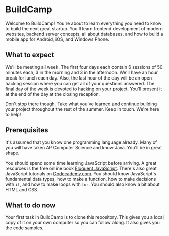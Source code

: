 BuildCamp
=========

Welcome to BuildCamp! You're about to learn everything you need to know to build the next great startup. You'll learn frontend development of modern websites, backend server concepts, all about databases, and how to build a mobile app for Android, iOS, and Windows Phone.

## What to expect ##
We'll be meeting all week. The first four days each contain 6 sessions of 50 minutes each, 3 in the morning and 3 in the afternoon. We'll have an hour break for lunch each day. Also, the last hour of the day will be an open hacking session where you can get all of your questions answered. The final day of the week is devoted to hacking on your project. You'll present it at the end of the day at the closing reception.

Don't stop there though. Take what you've learned and continue building your project throughout the rest of the summer. Keep in touch. We're here to help!

## Prerequisites ##
It's assumed that you know one programming language already. Many of you will have taken AP Computer Science and know Java. You'll be in great shape.

You should spend some time learning JavaScript before arriving. A great resources is the free online book [Eloquent JavaScript](http://eloquentjavascript.net/). There's also great JavaScript tutorials on [Codecademy.com](http://www.codecademy.com/). You should know JavaScript's fundamental data types, how to make a function, how to make decisions with `if`, and how to make loops with `for`. You should also know a bit about HTML and CSS.

## What to do now ##
Your first task in BuildCamp is to clone this repository. This gives you a local copy of it on your own computer so you can follow along. It also gives you the code samples.
